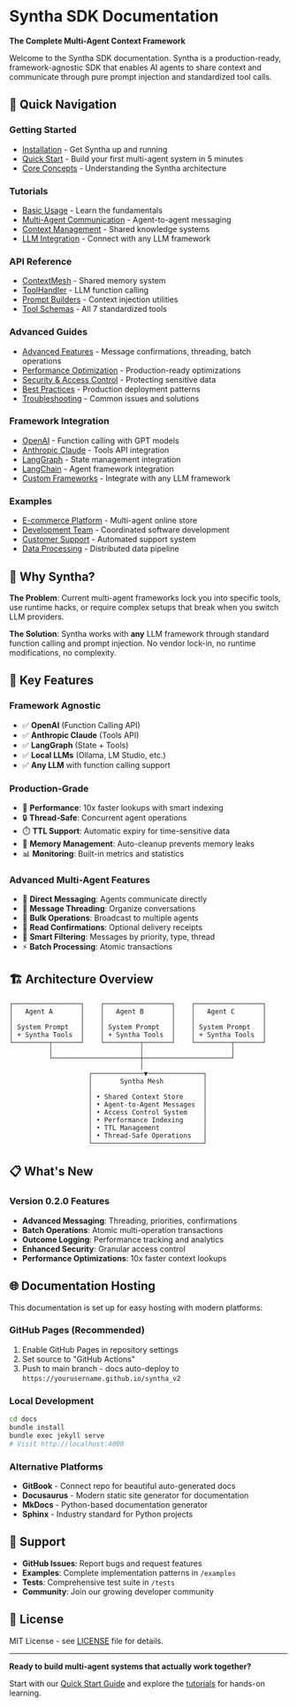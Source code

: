 # Syntha SDK Documentation

**The Complete Multi-Agent Context Framework**

Welcome to the Syntha SDK documentation. Syntha is a production-ready, framework-agnostic SDK that enables AI agents to share context and communicate through pure prompt injection and standardized tool calls.

## 🚀 Quick Navigation

### Getting Started

- [Installation](guides/installation.md) - Get Syntha up and running
- [Quick Start](guides/quick-start.md) - Build your first multi-agent system in 5 minutes
- [Core Concepts](guides/core-concepts.md) - Understanding the Syntha architecture

### Tutorials

- [Basic Usage](tutorials/basic-usage.md) - Learn the fundamentals
- [Multi-Agent Communication](tutorials/agent-communication.md) - Agent-to-agent messaging
- [Context Management](tutorials/context-management.md) - Shared knowledge systems
- [LLM Integration](tutorials/llm-integration.md) - Connect with any LLM framework

### API Reference

- [ContextMesh](api/context-mesh.md) - Shared memory system
- [ToolHandler](api/tool-handler.md) - LLM function calling
- [Prompt Builders](api/prompt-builders.md) - Context injection utilities
- [Tool Schemas](api/tool-schemas.md) - All 7 standardized tools

### Advanced Guides

- [Advanced Features](guides/advanced-features.md) - Message confirmations, threading, batch operations
- [Performance Optimization](guides/performance.md) - Production-ready optimizations
- [Security & Access Control](guides/security.md) - Protecting sensitive data
- [Best Practices](guides/best-practices.md) - Production deployment patterns
- [Troubleshooting](guides/troubleshooting.md) - Common issues and solutions

### Framework Integration

- [OpenAI](guides/integrations/openai.md) - Function calling with GPT models
- [Anthropic Claude](guides/integrations/anthropic.md) - Tools API integration
- [LangGraph](guides/integrations/langgraph.md) - State management integration
- [LangChain](guides/integrations/langchain.md) - Agent framework integration
- [Custom Frameworks](guides/integrations/custom.md) - Integrate with any LLM framework

### Examples

- [E-commerce Platform](examples/ecommerce.md) - Multi-agent online store
- [Development Team](examples/dev-team.md) - Coordinated software development
- [Customer Support](examples/customer-support.md) - Automated support system
- [Data Processing](examples/data-processing.md) - Distributed data pipeline

## 🎯 Why Syntha?

**The Problem**: Current multi-agent frameworks lock you into specific tools, use runtime hacks, or require complex setups that break when you switch LLM providers.

**The Solution**: Syntha works with **any** LLM framework through standard function calling and prompt injection. No vendor lock-in, no runtime modifications, no complexity.

## 🔑 Key Features

### Framework Agnostic

- ✅ **OpenAI** (Function Calling API)
- ✅ **Anthropic Claude** (Tools API)
- ✅ **LangGraph** (State + Tools)
- ✅ **Local LLMs** (Ollama, LM Studio, etc.)
- ✅ **Any LLM** with function calling support

### Production-Grade

- 🚀 **Performance**: 10x faster lookups with smart indexing
- 🔒 **Thread-Safe**: Concurrent agent operations
- ⏱️ **TTL Support**: Automatic expiry for time-sensitive data
- 🧹 **Memory Management**: Auto-cleanup prevents memory leaks
- 📊 **Monitoring**: Built-in metrics and statistics

### Advanced Multi-Agent Features

- 💬 **Direct Messaging**: Agents communicate directly
- 🧵 **Message Threading**: Organize conversations
- 📢 **Bulk Operations**: Broadcast to multiple agents
- 📝 **Read Confirmations**: Optional delivery receipts
- 🎯 **Smart Filtering**: Messages by priority, type, thread
- ⚡ **Batch Processing**: Atomic transactions

## 🏗️ Architecture Overview

```
┌─────────────────┐    ┌─────────────────┐    ┌─────────────────┐
│   Agent A       │    │   Agent B       │    │   Agent C       │
│                 │    │                 │    │                 │
│ System Prompt   │    │ System Prompt   │    │ System Prompt   │
│ + Syntha Tools  │    │ + Syntha Tools  │    │ + Syntha Tools  │
└─────────┬───────┘    └─────────┬───────┘    └─────────┬───────┘
          │                      │                      │
          └──────────────────────┼──────────────────────┘
                                 │
                    ┌─────────────▼──────────────┐
                    │       Syntha Mesh          │
                    │                            │
                    │ • Shared Context Store     │
                    │ • Agent-to-Agent Messages  │
                    │ • Access Control System    │
                    │ • Performance Indexing     │
                    │ • TTL Management           │
                    │ • Thread-Safe Operations   │
                    └────────────────────────────┘
```

## 📋 What's New

### Version 0.2.0 Features

- **Advanced Messaging**: Threading, priorities, confirmations
- **Batch Operations**: Atomic multi-operation transactions
- **Outcome Logging**: Performance tracking and analytics
- **Enhanced Security**: Granular access control
- **Performance Optimizations**: 10x faster context lookups

## 🌐 Documentation Hosting

This documentation is set up for easy hosting with modern platforms:

### GitHub Pages (Recommended)

1. Enable GitHub Pages in repository settings
2. Set source to "GitHub Actions"
3. Push to main branch - docs auto-deploy to `https://yourusername.github.io/syntha_v2`

### Local Development

```bash
cd docs
bundle install
bundle exec jekyll serve
# Visit http://localhost:4000
```

### Alternative Platforms

- **GitBook** - Connect repo for beautiful auto-generated docs
- **Docusaurus** - Modern static site generator for documentation
- **MkDocs** - Python-based documentation generator
- **Sphinx** - Industry standard for Python projects

## 🤝 Support

- **GitHub Issues**: Report bugs and request features
- **Examples**: Complete implementation patterns in `/examples`
- **Tests**: Comprehensive test suite in `/tests`
- **Community**: Join our growing developer community

## 📄 License

MIT License - see [LICENSE](../LICENSE) file for details.

---

**Ready to build multi-agent systems that actually work together?**

Start with our [Quick Start Guide](guides/quick-start.md) and explore the [tutorials](tutorials/) for hands-on learning.
